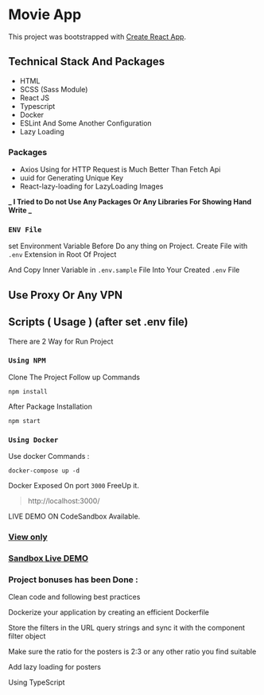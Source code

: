 # Movie App

This project was bootstrapped with [Create React App](https://github.com/facebook/create-react-app).

## Technical Stack And Packages

- HTML
- SCSS (Sass Module)
- React JS
- Typescript
- Docker
- ESLint And Some Another Configuration
- Lazy Loading

### Packages

- Axios Using for HTTP Request is Much Better Than Fetch Api
- uuid for Generating Unique Key
- React-lazy-loading for LazyLoading Images

**_ I Tried to Do not Use Any Packages Or Any Libraries For Showing Hand Write _**

### `ENV File`

set Environment Variable Before Do any thing on Project.
Create File with `.env` Extension in Root Of Project

And Copy Inner Variable in `.env.sample` File Into Your Created `.env` File

## Use Proxy Or Any VPN

## Scripts ( Usage ) (after set .env file)

There are 2 Way for Run Project

### `Using NPM`

Clone The Project Follow up Commands

```terminal
npm install
```

After Package Installation

```terminal
npm start
```

### `Using Docker`

Use docker Commands :

`docker-compose up -d`

Docker Exposed On port `3000` FreeUp it.

> http://localhost:3000/

LIVE DEMO ON CodeSandbox Available.

### [View only](https://wx0n1e.csb.app/)

### [Sandbox Live DEMO](https://codesandbox.io/s/mystifying-bardeen-wx0n1e)

### Project bonuses has been Done :

Clean code and following best practices

Dockerize your application by creating an efficient Dockerfile

Store the filters in the URL query strings and sync it with the component filter object

Make sure the ratio for the posters is 2:3 or any other ratio you find suitable

Add lazy loading for posters

Using TypeScript
